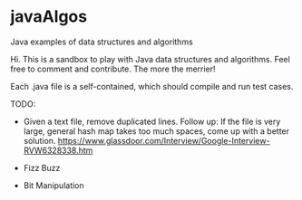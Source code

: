 # javaAlgos
Java examples of data structures and algorithms

Hi.  This is a sandbox to play with Java data structures and algorithms.
Feel free to comment and contribute.  The more the merrier!

Each .java file is a self-contained, which should compile and run test cases.

TODO:
* Given a text file, remove duplicated lines.
    Follow up: If the file is very large, general hash map takes too much spaces, come up with a better solution.
    https://www.glassdoor.com/Interview/Google-Interview-RVW6328338.htm

* Fizz Buzz

* Bit Manipulation
